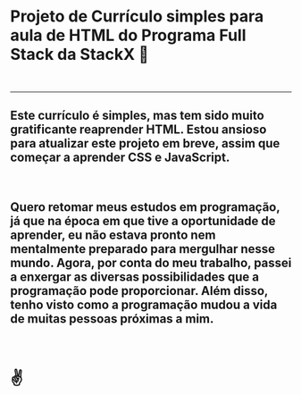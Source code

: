 <h1> Projeto de Currículo simples para aula de HTML do <b>Programa Full Stack da StackX &#128640</b></h1><br>
<hr>
<h2> Este currículo é simples, mas tem sido muito gratificante reaprender HTML. Estou ansioso para atualizar este projeto em breve, assim que começar a aprender CSS e JavaScript.</h2><br>
<h2> Quero retomar meus estudos em programação, já que na época em que tive a oportunidade de aprender, eu não estava pronto nem mentalmente preparado para mergulhar nesse mundo. Agora, por conta do meu trabalho, passei a enxergar as diversas possibilidades que a programação pode proporcionar. Além disso, tenho visto como a programação mudou a vida de muitas pessoas próximas a mim.</h2><br>
<h1> &#9996 </h1>
